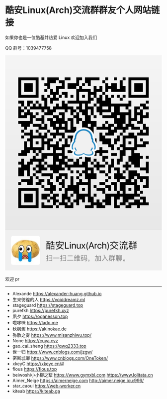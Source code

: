 # 酷安Linux(Arch)交流群群友个人网站链接

如果你也是一位酷基并热爱 Linux 欢迎加入我们

QQ 群号：1039477758

![群二维码](pic/酷安Linux（Arch）交流群.png)

欢迎 pr

---

- Alexande <https://alexander-huang.github.io>
- 生来彷徨的人 <https://voiddreamz.ml>
- stageguard <https://stageguard.top>
- purefkh <https://purefkh.xyz>
- 夙夕 <https://oganesson.top>
- 啦哆咪 <https://lado.me>
- 秋枫酱 <https://akinokae.de>
- 弥散之雾 <https://www.misanzhiwu.top/>
- None <https://cuya.cyz>
- gao_cai_sheng <https://qwq2333.top>
- 世一归 <https://www.cnblogs.com/jzgw/>
- 密斯忒卿 <https://www.cnblogs.com/OneToken/>
- xkeyC <https://xkeyc.cn/#>
- flous <https://flous.top>
- beiwoshi小小柳之絮 <https://www.gymxbl.com> <https://www.lolitata.cn>
- Aimer_Neige <https://aimerneige.com> <http://aimer.neige.icu:996/>
- star_caoui <https://web-worker.cn>
- kiteab <https://kiteab.ga>
